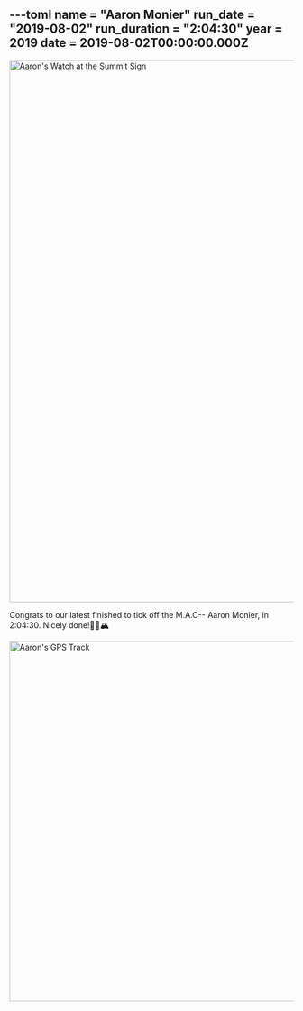 ---toml
name = "Aaron Monier"
run_date = "2019-08-02"
run_duration = "2:04:30"
year = 2019
date = 2019-08-02T00:00:00.000Z
---
<img src="/assets/images/uploads/monier-2019.jpg" alt="Aaron's Watch at the Summit Sign" width="1280" height="960" class="img-fluid">

Congrats to our latest finished to tick off the M.A.C-- Aaron Monier, in 2:04:30. Nicely done!🏃‍♂️🏔

<img src="/assets/images/uploads/monier-2019-strava.jpg" alt="Aaron's GPS Track" width="638" height="638" class="img-fluid">


